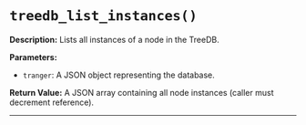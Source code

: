 # `treedb_list_instances()`

**Description:**
Lists all instances of a node in the TreeDB.

**Parameters:**
- `tranger`: A JSON object representing the database.

**Return Value:**
A JSON array containing all node instances (caller must decrement reference).

---
